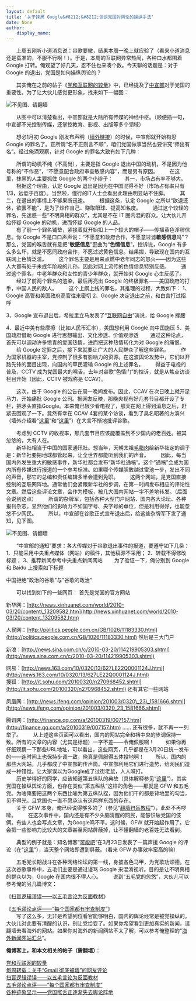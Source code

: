 ```yaml
---
layout: default
title: '关于抹黑 Google&#8212;&#8212;谈谈党国对舆论的操纵手法'
date: None
author:
    display_name: 
---
```


　　上周五刚听小道消息说：谷歌要撤，结果本周一晚上就应验了（看来小道消息还是蛮准的，不服不行啊！）。于是，本周的互联网异常热闹，各种口水都围着 Google 打转。俺观望了好几天，忍不住也来凑个数。今天聊的话题是：对于 Google 的退出，党国是如何操纵舆论的？  
  
　　其实俺在之前的帖子《[党和互联网的较量](https://program-think.blogspot.com/2009/07/party-pk-internet.html)》中，已经提及了[中宣部](https://zh.wikipedia.org/wiki/%E4%B8%AD%E5%85%B1%E4%B8%AD%E5%A4%AE%E5%AE%A3%E4%BC%A0%E9%83%A8)对于党国的重要性。为了让大伙儿感觉更形象，找来如下一幅图：  

![不见图、请翻墙](https://lh4.googleusercontent.com/4aY8xEXh_6R0buGWxjgOS92cWO1HI_Kom52D6Jfcjau2zKOpAKKNYz0pdzWzv0JSzNulSP5vB5cNWG0Zig_p3XXPiHS0kOkrAwsTkwIeS7G7AkPtQ3iJ7npcbQo477Yq1eyt0u42)

　　从图中可以清楚看出，中宣部就是大陆所有传媒的神经中枢。（顺便插一句，中宣部不光控制传媒，还掌控教育、影视、出版等多个领域）

　　想必1月初 Google 刚发布声明（[墙外链接](https://googleblog.blogspot.com/2010/01/new-approach-to-china.html)）的时候，中宣部就开始构思 Google 的罪名了。正所谓“名不正则言不顺”，咱们党国做事当然也要讲究“师出有名”。经过俺滴观察，针对 Google 的罪名大致有如下几种：

　　所谓的动机不纯（不高尚），主要是指 Google 退出中国的动机，不是因为他号称的“不作恶”，“不愿意配合政府审查敏感内容”，而是另有原因。 　　在这里，抹黑的人主要抓住 Google 的两个小辫子： 　　其一，市场占有率不够大。 　　根据这个理由，认定 Google 退出是因为在中国混得不好（市场占有率只有1/3，远低于百度）。当然啦，懂行的IT人士会看出此理由明显站不住脚。 　　其二，在退出的事情上不够果断迅速。 　　根据这条，认定 Google 之所以“欲退还休，欲罢不能”，是为了炒作自己、赚取眼球、提高知名度。 　　通过这个较轻的罪名，先迷惑一些“不明真相的群众”，尤其是不在 IT 圈内混的群众。让大伙儿开始怀疑 Google 的动机，进而怀疑 Google 的人品。  
　　有了前一个罪名铺垫，紧接着就开始扣上一个较大的帽子——传播黄色淫秽信息。你 Google 不是口口声声说：“不愿意和政府合作，不愿意过滤**敏感信息**吗”？那么，党国的喉舌就有意把“**敏感信息**”歪曲为“**色情信息**”。控诉说，Google 有多么多么坏，就是不愿同政府合作，不愿过滤黄色信息。结果捏，导致现在国内的互联网上色情泛滥。 　　这个罪名主要是用来点燃中老年同志的怒火——因为这些人大都有处于未成年阶段的儿孙。因此对网上流传的色情信息特别反感。 　　通过这个罪名，中老年群众和女性的青少年群众，就开始对 Google 心生反感了。 　　经过了前两个罪名的渲染，最后再亮出 Google 的终极罪名——美国政府的打手，中国人民的敌人。 　　这个上纲上线的罪名，其推理的过程，大致如下： 1、Google 高管和美国政府高官往来密切 2、Google 决定退出之前，和白宫打过招呼

3、Google 宣布退出后，希拉里立马发表了“[互联网自由](https://www.bbc.com/zhongwen/simp/world/2011/02/110215_clinton_internet.shtml)”演说，给 Google 撑腰

4、最近中美有些摩擦（比如人民币汇率），美国想利用 Google 向中国施压 5、美国政府借助 Google 进行思想输出、文化渗透、价值观渗透 　　通过这种论点，首先可以调动许多愤青的爱国热情，进而把这种热情转化为对 Google 的痛恨。 　　给 Google 定罪之后，接下来就要让广大的人民群众了解这些罪名。 　　作为国家机器的主宰，党控制了很多有影响力的资源。在这波舆论攻势中，它们以开路先锋的面目出现，向国内的草民灌输 Google 的上述罪名。 　　得益于电视的普及，CCTV 成为党国最大的喉舌。去年对谷歌“色情门”的控诉，就是从焦点访谈栏目开始（因此，CCTV 被戏称是 CCAV）。

　　这次，由于 Google 的公告在周一晚间发布。因此，CCAV 在次日晚上就开足马力，开始痛批 Google 公司。据网友反映，那晚央视有好几套节目都开设了专栏，把矛头直指Google。本来俺已很少看电视了，那天在网上得到消息之后，赶紧去围观了一下。竟然有幸在 CCAV 4套的某个访谈，看到了臭名昭著的方滨兴（墙外介绍看“[这里](https://zh.wikipedia.org/wiki/%E6%96%B9%E6%BB%A8%E5%85%B4)”和“[这里](https://fangbinxing.appspot.com/)”）在大言不惭地批评谷歌。

　　考虑到 CCTV 的收视率，那几套节目应该能覆盖到不少国内的老百姓。被其忽悠的，大有人在。  
　　新华社相当于中国的国家通讯社。想当年，天朝太祖[毛腊肉](https://zh.wikipedia.org/wiki/%E6%AF%9B%E6%BE%A4%E6%9D%B1)给新华社定的调子是：新华社要把地球都管起来，让全世界都能听到我们的声音。 　　因此，每当国内外发生重大的敏感事件，新华社都会发布“新华社通稿”。这个“通稿”会成为国内所有传媒进行报道的一个参考标准。如果哪个传媒胆敢越过雷池一步，发出不同的声音，那它的总编和责任编辑多半会遭到免职。 　　这两个网站，是党国直接控制的互联网阵地。通常他们会紧跟新华社的步调，在第一时间发布相应的评论性文章。然后这些评论文章，会作为模板，被几大国内网站一字不差地转发。（后面会说到这点） 　　所谓的杂牌军，包括各种大型门户网站、国内各大论坛、各种报刊杂志。显然他们的影响力不如国字号、央字号的单位，但是利用得好，也能忽悠不少网民。 　　所以，中宣部在谷歌正式宣布退出后，给这些杂牌军下发了通知，见下图。

![不见图、请翻墙](https://lh3.googleusercontent.com/e1fSJZX8BnVNDhKuTBpznUurUr4Fljs37CZWgWMwVeaE7owPabP_lYpeiUviU2YPzWriuWG6lZkyUuBX0F3X4Dp0JXvxqNf78XDCJbotUt9x5vjjDxbdwnTkq6e0SmcduKwrtQAm)

　　“中宣部的通知”要求：各大传媒对于谷歌退出事件的报道，要遵守如下几条： 1、只能采用中央重点媒体（网站）的稿件，其他稿源不采用； 2、转载不得修改标题； 3、推荐新闻参考中央重点新闻网站 　　为了验证一下，俺分别到 Google 和 Baidu 上搜索如下标题

中国拒绝"政治的谷歌"与"谷歌的政治"

　　可以找到如下的一些网页： 首先是党国的官方网站

新华网：[http://news.xinhuanet.com/world/2010-03/20/content\_13209582.htm](http://news.xinhuanet.com/world/2010-03/20/content_13209582.htm)

  
人民网：[http://politics.people.com.cn/GB/1026/11183330.html](http://politics.people.com.cn/GB/1026/11183330.html) 然后是三大门户

新浪：[http://news.sina.com.cn/c/2010-03-20/114219905303.shtml](http://news.sina.com.cn/c/2010-03-20/114219905303.shtml)

  
网易：[http://news.163.com/10/0320/13/627LE22Q0001124J.html](http://news.163.com/10/0320/13/627LE22Q0001124J.html)  
搜狐：[http://it.sohu.com/20100320/n270968452.shtml](http://it.sohu.com/20100320/n270968452.shtml) 还有其它一些网站

凤凰网：[http://news.ifeng.com/opinion/201003/0320\_23\_1581666.shtml](http://news.ifeng.com/opinion/201003/0320_23_1581666.shtml)

  
腾讯网：[http://finance.qq.com/a/20100319/007157.htm](http://finance.qq.com/a/20100319/007157.htm) ...... 还有很多，就不再一一列举了。 　　从上述这些页面可以看出，国内的网站完全和裆中央的步调保持一致。所有的文章的内容（尤其是标题）一字不差——令俺佩服啊！ 　　如果你再仔细观察一下那些URL地址，可以看出，这些网页，几乎都是在3月20日统一发布的——连时间上也保持步调一致，俺真是佩服得五体投地啊！ 　　所以，国内的那些大网站，几乎都成了中宣部的传声筒。中宣部利用它们进行造势，给网民们造成一种错觉。让大家误以为Google成了过街老鼠，人人喊打。  
　　历史学得好的同学，应该知道第五纵队的典故（具体解释参见“[这里](https://zh.wikipedia.org/wiki/%E7%AC%AC%E4%BA%94%E7%BA%B5%E9%98%9F)”）。其实党国在操纵舆论方面，也存在类似“第五纵队”这样的角色——那就是 GFW 和五毛党。为啥俺要把这两个东西比喻为第五纵队捏，因为他们干的都是背地里的勾当，见不得光。且党国也一直不愿承认有这两样东西的存在。  
　　关于 GFW 本身，俺已经说得够多的了（参见“[翻墙扫盲教程](https://program-think.blogspot.com/2009/05/how-to-break-through-gfw.html)”），此处不再啰嗦。 　　在这次事件中，国内还是有不少头脑清醒的网民，能够识破党国的伎俩。有些人也会写点文章，为Google鸣不平。这时候，GFW 就开始起作用了。它会把一些影响力比较大的文章甚至网站屏蔽掉，让不懂翻墙的老百姓无法看到。

　　典型的例子就是：知名博客“[可能吧](http://www.kenengba.com)”在3月23日发表了一篇声援 Google 的评论（在“[这里](http://www.kenengba.com/post/2821.html)”），当天整个网站即遭到屏蔽。（看来 GFW 办事效率蛮高的嘛）

　　五毛党长期战斗在各种网络论坛的第一线，身披各色马甲，为党歌功颂德。在这次谷歌事件中，五毛们主要是通过谩骂 Google 来混淆视听。目的是让不明真相的群众以为，Google 在国内很不得人心。 　　说到“五毛党的忽悠”，大伙儿可以参考俺的另几篇博文：

《[扫盲逻辑谬误——以五毛言论为反面教材](https://program-think.blogspot.com/2011/03/logical-fallacies.html)》

  
《[五毛谬论点评——“每个国家都有审查制度”](https://program-think.blogspot.com/2012/12/censorship-in-china.html)》  
　　写了这么多，无非是希望列位看官能够明白，国内的舆论经常是被党操纵的。大伙儿对此要有清醒的认识，别让党给耍了。如果你希望看到更加真实的新闻，请翻墙去看海外的网站。如果你对海外的新闻网站不太了解，可以参考俺整理的“[海外新闻网站汇总](https://github.com/programthink/sites)”。

**俺博客上，和本文相关的帖子（需翻墙）**：

  
[党和互联网的较量](https://program-think.blogspot.com/2009/07/party-pk-internet.html)  
[每周转载：关于“Gmail 彻底被墙”的网友评论](https://program-think.blogspot.com/2014/12/weekly-share-78.html)  
[扫盲逻辑谬误——以五毛言论为反面教材](https://program-think.blogspot.com/2011/03/logical-fallacies.html)  
[五毛谬论点评——“每个国家都有审查制度”](https://program-think.blogspot.com/2012/12/censorship-in-china.html)  
[各种迹象显示——党国喉舌正逐渐失去舆论阵地](https://program-think.blogspot.com/2014/11/political-propaganda-become-less-effective.html)

